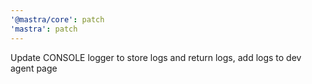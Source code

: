 ```yaml
---
'@mastra/core': patch
'mastra': patch
---
```


Update CONSOLE logger to store logs and return logs, add logs to dev agent page
